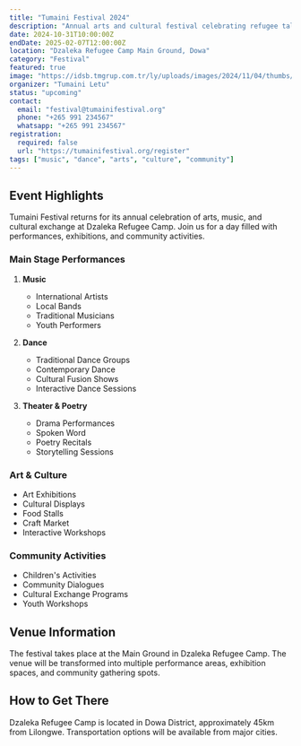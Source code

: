 ```yaml
---
title: "Tumaini Festival 2024"
description: "Annual arts and cultural festival celebrating refugee talents and promoting intercultural harmony."
date: 2024-10-31T10:00:00Z
endDate: 2025-02-07T12:00:00Z
location: "Dzaleka Refugee Camp Main Ground, Dowa"
category: "Festival"
featured: true
image: "https://idsb.tmgrup.com.tr/ly/uploads/images/2024/11/04/thumbs/800x531/353421.jpg?v=1730720194"
organizer: "Tumaini Letu"
status: "upcoming"
contact:
  email: "festival@tumainifestival.org"
  phone: "+265 991 234567"
  whatsapp: "+265 991 234567"
registration:
  required: false
  url: "https://tumainifestival.org/register"
tags: ["music", "dance", "arts", "culture", "community"]
---
```


## Event Highlights

Tumaini Festival returns for its annual celebration of arts, music, and cultural exchange at Dzaleka Refugee Camp. Join us for a day filled with performances, exhibitions, and community activities.

### Main Stage Performances

1. **Music**
   - International Artists
   - Local Bands
   - Traditional Musicians
   - Youth Performers

2. **Dance**
   - Traditional Dance Groups
   - Contemporary Dance
   - Cultural Fusion Shows
   - Interactive Dance Sessions

3. **Theater & Poetry**
   - Drama Performances
   - Spoken Word
   - Poetry Recitals
   - Storytelling Sessions

### Art & Culture

- Art Exhibitions
- Cultural Displays
- Food Stalls
- Craft Market
- Interactive Workshops

### Community Activities

- Children's Activities
- Community Dialogues
- Cultural Exchange Programs
- Youth Workshops

## Venue Information

The festival takes place at the Main Ground in Dzaleka Refugee Camp. The venue will be transformed into multiple performance areas, exhibition spaces, and community gathering spots.

## How to Get There

Dzaleka Refugee Camp is located in Dowa District, approximately 45km from Lilongwe. Transportation options will be available from major cities.